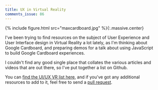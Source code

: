 ```yaml
---
title: UX in Virtual Reality
comments_issue: 86
---
```


{% include figure.html src="maxcardboard.jpg" %}{:.massive.center}

I've been trying to find resources on the subject of User Experience and User Interface design in Virtual Reality a lot lately, as I'm thinking about Google Cardboard, and preparing demos for a talk about using JavaScript to build Google Cardboard experiences.

<!-- more -->

I couldn't find any good single place that collates the various articles and videos that are out there, so I've put together a list on Github.

You can [find the UI/UX VR list here](https://github.com/omgmog/ui-ux-vr), and if you've got any additional resources to add to it, feel free to send a [pull request](https://github.com/omgmog/ui-ux-vr/pulls).
